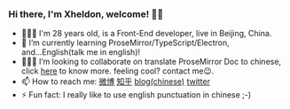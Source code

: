 ### Hi there, I'm Xheldon, welcome! 👋🏼

- 👨🏻‍💻   I'm 28 years old, is a Front-End developer, live in Beijing, China.
- 🌱  I’m currently learning ProseMirror/TypeScript/Electron, and...English(talk me in english)!
- 🧙🏻‍♂️  I’m looking to collaborate on translate ProseMirror Doc to chinese, click [here](https://github.com/xheldon-prosemirror/prosemirror) to know more. feeling cool? contact me😉.
- 📫  How to reach me: [微博](https://weibo.com/xheldon)  [知乎](https://www.zhihu.com/people/xheldon)  [blog(chinese)](https://xheldon.com)  [twitter](https://twitter.com/_xheldon)
- ⚡  Fun fact: I really like to use english punctuation in chinese ;-)

